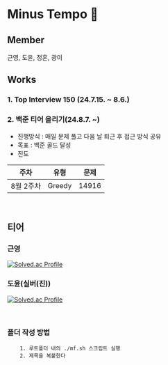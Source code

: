 # Minus Tempo 🏐

## Member
근영, 도윤, 정훈, 광이

## Works
### 1. Top Interview 150 (24.7.15. ~ 8.6.)

### 2. 백준 티어 올리기(24.8.7. ~)

- 진행방식 : 매일 문제 풀고 다음 날 퇴근 후 접근 방식 공유
- 목표 : 백준 골드 달성
- 진도
  
|주차|유형|문제|
|-|-|-|
|8월 2주차 | Greedy| 14916|

<br/>

## 티어

### 근영

[![Solved.ac Profile](http://mazassumnida.wtf/api/v2/generate_badge?boj=rootzero17)](https://solved.ac/rootzero17/)

### 도윤(실버(진))

[![Solved.ac Profile](http://mazassumnida.wtf/api/v2/generate_badge?boj=sorryisme)](https://solved.ac/sorryisme/)

<br/>

### 폴더 작성 방법
```
    1. 루트폴더 내의 ./mf.sh 스크립트 실행
    2. 제목을 복붙한다
```

